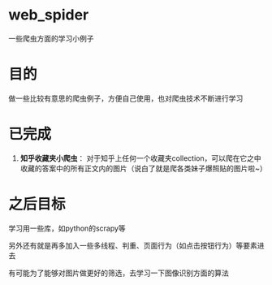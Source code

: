 # web_spider
一些爬虫方面的学习小例子

# 目的 #
做一些比较有意思的爬虫例子，方便自己使用，也对爬虫技术不断进行学习

# 已完成 #
1. **知乎收藏夹小爬虫**：
对于知乎上任何一个收藏夹collection，可以爬在它之中收藏的答案中的所有正文内的图片（说白了就是爬各类妹子爆照贴的图片啦~）

# 之后目标 #
学习用一些库，如python的scrapy等

另外还有就是再多加入一些多线程、判重、页面行为（如点击按钮行为）等要素进去

有可能为了能够对图片做更好的筛选，去学习一下图像识别方面的算法